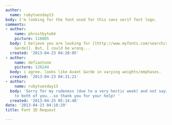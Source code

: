 ```yaml
---
author:
  name: rubytuesday13
body: I'm looking for the font used for this sans serif font logo.
comments:
- author:
    name: phrostbyte64
    picture: 116005
  body: I believe you are looking for [[http://www.myfonts.com/search/avant+garde/fonts/|Avante
    Garde]]. But, I could be wrong...
  created: '2013-04-23 04:28:05'
- author:
    name: defiantone
    picture: 126244
  body: i agree. looks like Avant Garde in varying weights/emphases.
  created: '2013-04-23 04:31:21'
- author:
    name: rubytuesday13
  body: 'Sorry for my rudeness (due to a very hectic week) and not saying thank you
    to both of you...so thank you for your help! '
  created: '2013-04-25 05:14:48'
date: '2013-04-23 04:18:29'
title: Font ID Request

---
```


